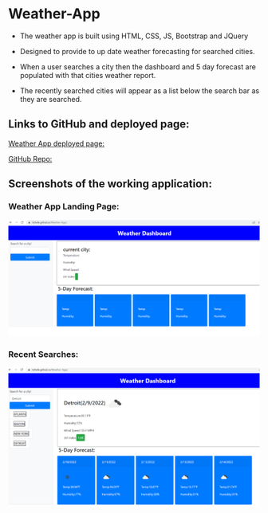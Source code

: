 # Weather-App

* The weather app is built using HTML, CSS, JS, Bootstrap and JQuery

* Designed to provide to up date weather forecasting for searched cities.

* When a user searches a city then the dashboard and 5 day forecast are populated with that cities weather report.

* The recently searched cities will appear as a list below the search bar as they are searched.


## Links to GitHub and deployed page:

[Weather App deployed page:](https://itzhefe.github.io/Weather-App/)

[GitHub Repo:](https://github.com/ItzHefe/Weather-App)

## Screenshots of the working application:

### Weather App Landing Page:

<img src="./Assets/Images/landing-page.png">

### Recent Searches:

<img src="./Assets/Images/completed-searches.png">